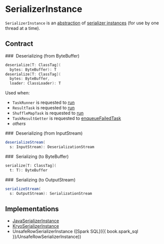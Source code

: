# SerializerInstance

`SerializerInstance` is an [abstraction](#contract) of [serializer instances](#implementations) (for use by one thread at a time).

## Contract

### <span id="deserialize"> Deserializing (from ByteBuffer)

```scala
deserialize[T: ClassTag](
  bytes: ByteBuffer): T
deserialize[T: ClassTag](
  bytes: ByteBuffer,
  loader: ClassLoader): T
```

Used when:

* `TaskRunner` is requested to [run](../executor/TaskRunner.md#run)
* `ResultTask` is requested to [run](../scheduler/ResultTask.md#runTask)
* `ShuffleMapTask` is requested to [run](../scheduler/ShuffleMapTask.md#runTask)
* `TaskResultGetter` is requested to [enqueueFailedTask](../scheduler/TaskResultGetter.md#enqueueFailedTask)
* _others_

### <span id="deserializeStream"> Deserializing (from InputStream)

```scala
deserializeStream(
  s: InputStream): DeserializationStream
```

### <span id="serialize"> Serializing (to ByteBuffer)

```scala
serialize[T: ClassTag](
  t: T): ByteBuffer
```

### <span id="serializeStream"> Serializing (to OutputStream)

```scala
serializeStream(
  s: OutputStream): SerializationStream
```

## Implementations

* [JavaSerializerInstance](JavaSerializerInstance.md)
* [KryoSerializerInstance](KryoSerializerInstance.md)
* UnsafeRowSerializerInstance ([Spark SQL]({{ book.spark_sql }}/UnsafeRowSerializerInstance))
